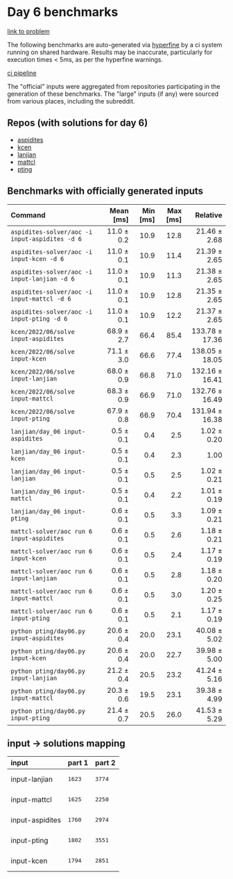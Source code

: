 # Day 6 benchmarks

[link to problem](http://adventofcode.com/2022/day/6)

The following benchmarks are auto-generated via [hyperfine](https://github.com/sharkdp/hyperfine) by a ci system running on shared hardware. Results may be inaccurate, particularly for execution times < 5ms, as per the hyperfine warnings.

[ci pipeline](http://ci.papercode.net:8080/teams/aoc2022/pipelines/aoc-compare-2022)

The "official" inputs were aggregated from repositories participating in the generation of these benchmarks. The "large" inputs (if any) were sourced from various places, including the subreddit.

## Repos (with solutions for day 6)


- [aspidites](https://github.com/aspidites/aoc2022)
- [kcen](https://github.com/kcen/AdventOfCode)
- [lanjian](https://github.com/LanJian/aoc-2022)
- [mattcl](https://github.com/mattcl/aoc2022)
- [pting](https://github.com/pting/aoc2022)

## Benchmarks with officially generated inputs
| Command | Mean [ms] | Min [ms] | Max [ms] | Relative |
|:---|---:|---:|---:|---:|
| `aspidites-solver/aoc -i input-aspidites -d 6` | 11.0 ± 0.2 | 10.9 | 12.8 | 21.46 ± 2.68 |
| `aspidites-solver/aoc -i input-kcen -d 6` | 11.0 ± 0.1 | 10.9 | 11.4 | 21.39 ± 2.65 |
| `aspidites-solver/aoc -i input-lanjian -d 6` | 11.0 ± 0.1 | 10.9 | 11.3 | 21.38 ± 2.65 |
| `aspidites-solver/aoc -i input-mattcl -d 6` | 11.0 ± 0.1 | 10.9 | 12.8 | 21.35 ± 2.65 |
| `aspidites-solver/aoc -i input-pting -d 6` | 11.0 ± 0.1 | 10.9 | 12.2 | 21.37 ± 2.65 |
| `kcen/2022/06/solve input-aspidites` | 68.9 ± 2.7 | 66.4 | 85.4 | 133.78 ± 17.36 |
| `kcen/2022/06/solve input-kcen` | 71.1 ± 3.0 | 66.6 | 77.4 | 138.05 ± 18.05 |
| `kcen/2022/06/solve input-lanjian` | 68.0 ± 0.9 | 66.8 | 71.0 | 132.16 ± 16.41 |
| `kcen/2022/06/solve input-mattcl` | 68.3 ± 0.9 | 66.9 | 71.0 | 132.76 ± 16.49 |
| `kcen/2022/06/solve input-pting` | 67.9 ± 0.8 | 66.9 | 70.4 | 131.94 ± 16.38 |
| `lanjian/day_06 input-aspidites` | 0.5 ± 0.1 | 0.4 | 2.5 | 1.02 ± 0.20 |
| `lanjian/day_06 input-kcen` | 0.5 ± 0.1 | 0.4 | 2.3 | 1.00 |
| `lanjian/day_06 input-lanjian` | 0.5 ± 0.1 | 0.5 | 2.5 | 1.02 ± 0.21 |
| `lanjian/day_06 input-mattcl` | 0.5 ± 0.1 | 0.4 | 2.2 | 1.01 ± 0.19 |
| `lanjian/day_06 input-pting` | 0.6 ± 0.1 | 0.5 | 3.3 | 1.09 ± 0.21 |
| `mattcl-solver/aoc run 6 input-aspidites` | 0.6 ± 0.1 | 0.5 | 2.6 | 1.18 ± 0.21 |
| `mattcl-solver/aoc run 6 input-kcen` | 0.6 ± 0.1 | 0.5 | 2.4 | 1.17 ± 0.19 |
| `mattcl-solver/aoc run 6 input-lanjian` | 0.6 ± 0.1 | 0.5 | 2.8 | 1.18 ± 0.20 |
| `mattcl-solver/aoc run 6 input-mattcl` | 0.6 ± 0.1 | 0.5 | 3.0 | 1.20 ± 0.25 |
| `mattcl-solver/aoc run 6 input-pting` | 0.6 ± 0.1 | 0.5 | 2.1 | 1.17 ± 0.19 |
| `python pting/day06.py input-aspidites` | 20.6 ± 0.4 | 20.0 | 23.1 | 40.08 ± 5.02 |
| `python pting/day06.py input-kcen` | 20.6 ± 0.4 | 20.0 | 22.7 | 39.98 ± 5.00 |
| `python pting/day06.py input-lanjian` | 21.2 ± 0.4 | 20.5 | 23.2 | 41.24 ± 5.16 |
| `python pting/day06.py input-mattcl` | 20.3 ± 0.6 | 19.5 | 23.1 | 39.38 ± 4.99 |
| `python pting/day06.py input-pting` | 21.4 ± 0.7 | 20.5 | 26.0 | 41.53 ± 5.29 |

## input -> solutions mapping
|input|part 1|part 2|
|:---|:---|:---|
|input-lanjian|<pre>1623</pre>|<pre>3774</pre>|
|input-mattcl|<pre>1625</pre>|<pre>2250</pre>|
|input-aspidites|<pre>1760</pre>|<pre>2974</pre>|
|input-pting|<pre>1802</pre>|<pre>3551</pre>|
|input-kcen|<pre>1794</pre>|<pre>2851</pre>|
